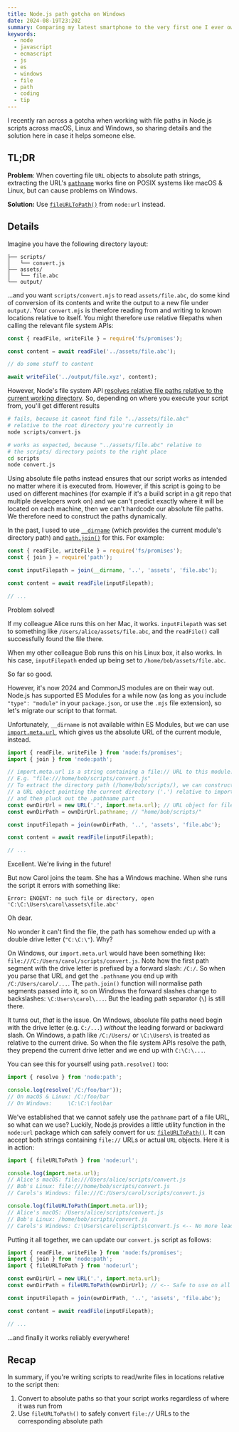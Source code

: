```yaml
---
title: Node.js path gotcha on Windows
date: 2024-08-19T23:20Z
summary: Comparing my latest smartphone to the very first one I ever owned. How things have changed over 20 years.
keywords:
  - node
  - javascript
  - ecmascript
  - js
  - es
  - windows
  - file
  - path
  - coding
  - tip
---
```

I recently ran across a gotcha when working with file paths in Node.js scripts across macOS, Linux and Windows, so sharing details and the solution here in case it helps someone else.

## TL;DR

**Problem**: When coverting file `URL` objects to absolute path strings, extracting the URL's [`pathname`](https://nodejs.org/api/url.html#urlpathname) works fine on POSIX systems like macOS & Linux, but can cause problems on Windows.

**Solution:** Use [`fileURLToPath()`](https://nodejs.org/api/url.html#urlfileurltopathurl-options) from `node:url` instead.


## Details

Imagine you have the following directory layout:

```
├── scripts/
│   └── convert.js
├── assets/
│   └── file.abc
└── output/
```

...and you want `scripts/convert.mjs` to read `assets/file.abc`, do some kind of conversion of its contents and write the output to a new file under `output/`. Your `convert.mjs` is therefore reading from and writing to known locations relative to itself. You might therefore use relative filepaths when calling the relevant file system APIs:

```js
const { readFile, writeFile } = require('fs/promises');

const content = await readFile('../assets/file.abc');

// do some stuff to content

await writeFile('../output/file.xyz', content);
```

However, Node's file system API [resolves relative file paths relative to the current working directory](https://nodejs.org/docs/v20.16.0/api/fs.html#string-paths). So, depending on where you execute your script from, you'll get different results

```sh
# fails, because it cannot find file "../assets/file.abc"
# relative to the root directory you're currently in
node scripts/convert.js

# works as expected, because "../assets/file.abc" relative to
# the scripts/ directory points to the right place
cd scripts
node convert.js
```

Using absolute file paths instead ensures that our script works as intended no matter where it is executed from. However, if this script is going to be used on different machines (for example if it's a build script in a git repo that multiple developers work on) and we can't predict exactly where it will be located on each machine, then we can't hardcode our absolute file paths. We therefore need to construct the paths dynamically.

In the past, I used to use [`__dirname`](https://nodejs.org/docs/latest/api/modules.html#__dirname) (which provides the current module's directory path) and [`path.join()`](https://nodejs.org/api/path.html#pathjoinpaths) for this. For example:

```js
const { readFile, writeFile } = require('fs/promises');
const { join } = require('path');

const inputFilepath = join(__dirname, '..', 'assets', 'file.abc');

const content = await readFile(inputFilepath);

// ...
```

Problem solved!

If my colleague Alice runs this on her Mac, it works. `inputFilepath` was set to something like `/Users/alice/assets/file.abc`, and the `readFile()` call successfully found the file there.

When my other colleague Bob runs this on his Linux box, it also works. In his case, `inputFilepath` ended up being set to `/home/bob/assets/file.abc`.

So far so good.

However, it's now 2024 and CommonJS modules are on their way out. Node.js has supported ES Modules for a while now (as long as you include `"type": "module"` in your `package.json`, or use the `.mjs` file extension), so let's migrate our script to that format.

Unfortunately, `__dirname` is not available within ES Modules, but we can use [`import.meta.url`](https://nodejs.org/api/esm.html#importmetaurl), which gives us the absolute URL of the current module, instead.

```js
import { readFile, writeFile } from 'node:fs/promises';
import { join } from 'node:path';

// import.meta.url is a string containing a file:// URL to this module.
// E.g. "file:///home/bob/scripts/convert.js"
// To extract the directory path (/home/bob/scripts/), we can construct
// a URL object pointing the current directory ('.') relative to import.meta.url
// and then pluck out the .pathname part
const ownDirUrl = new URL('.', import.meta.url); // URL object for file:///home/bob/scripts/
const ownDirPath = ownDirUrl.pathname; // "home/bob/scripts/"

const inputFilepath = join(ownDirPath, '..', 'assets', 'file.abc');

const content = await readFile(inputFilepath);

// ...
```

Excellent. We're living in the future!

But now Carol joins the team. She has a Windows machine. When she runs the script it errors with something like:

```
Error: ENOENT: no such file or directory, open 'C:\C:\Users\carol\assets\file.abc'
```

Oh dear.

No wonder it can't find the file, the path has somehow ended up with a double drive letter (`"C:\C:\"`). Why?

On Windows, our `import.meta.url` would have been something like: `file:///C:/Users/carol/scripts/convert.js`. Note how the first path segment with the drive letter is prefixed by a forward slash: `/C:/`. So when you parse that URL and get the `.pathname` you end up with `/C:/Users/carol/...`. The `path.join()` function will normalise path segments passed into it, so on Windows the forward slashes change to backslashes: `\C:Users\carol\...`. But the leading path separator (`\`) is still there.

It turns out, _that_ is the issue. On Windows, absolute file paths need begin with the drive letter (e.g. `C:/...`) _without_ the leading forward or backward slash. On Windows, a path like `/C:/Users/` or `\C:\Users\` is treated as relative to the current drive. So when the file system APIs resolve the path, they prepend the current drive letter and we end up with `C:\C:\...`.

You can see this for yourself using `path.resolve()` too:

```js
import { resolve } from 'node:path';

console.log(resolve('/C:/foo/bar'));
// On macOS & Linux: /C:/foo/bar
// On Windows:     \C:\C:\foo\bar
```

We've established that we cannot safely use the `pathname` part of a file URL, so what can we use? Luckily, Node.js provides a little utility function in the `node:url` package which can safely convert for us: [`fileURLToPath()`](https://nodejs.org/api/url.html#urlfileurltopathurl-options). It can accept both strings containing `file://` URLs or actual `URL` objects. Here it is in action:

```js
import { fileURLToPath } from 'node:url';

console.log(import.meta.url);
// Alice's macOS: file:///Users/alice/scripts/convert.js
// Bob's Linux: file:///home/bob/scripts/convert.js
// Carols's Windows: file:///C:/Users/carol/scripts/convert.js

console.log(fileURLToPath(import.meta.url));
// Alice's macOS: /Users/alice/scripts/convert.js
// Bob's Linux: /home/bob/scripts/convert.js
// Carols's Windows: C:\Users\carol\scripts\convert.js <-- No more leading slash!
```

Putting it all together, we can update our `convert.js` script as follows:

```js
import { readFile, writeFile } from 'node:fs/promises';
import { join } from 'node:path';
import { fileURLToPath } from 'node:url';

const ownDirUrl = new URL('.', import.meta.url);
const ownDirPath = fileURLToPath(ownDirUrl); // <-- Safe to use on all OSes

const inputFilepath = join(ownDirPath, '..', 'assets', 'file.abc');

const content = await readFile(inputFilepath);

// ...
```

...and finally it works reliably everywhere!


## Recap

In summary, if you're writing scripts to read/write files in locations relative to the script then:

1. Convert to absolute paths so that your script works regardless of where it was run from
2. Use `fileURLToPath()` to safely convert `file://` URLs to the corresponding absolute path
